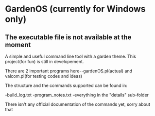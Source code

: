 # GardenOS (currently for Windows only)
## The executable file is not available at the moment
A simple and useful command line tool with a garden theme. This project(for fun) is still in developement.

There are 2 important programs here--gardenOS.pl(actual) and valcom.pl(for testing codes and ideas)

The structure and the commands supported can be found in:

  -build_log.txt
  -program_notes.txt
  -everything in the "details" sub-folder

There isn't any official documentation of the commands yet, sorry about that
